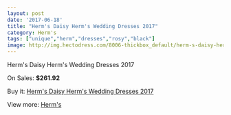 ```yaml
---
layout: post
date: '2017-06-18'
title: "Herm's Daisy Herm's Wedding Dresses 2017"
category: Herm's
tags: ["unique","herm","dresses","rosy","black"]
image: http://img.hectodress.com/8006-thickbox_default/herm-s-daisy-herm-s-wedding-dresses-2013.jpg
---
```

Herm's Daisy Herm's Wedding Dresses 2017

On Sales: **$261.92**
<a href="https://www.hectodress.com/herm-s/4024-herm-s-daisy-herm-s-wedding-dresses-2013.html"><amp-img layout="responsive" width="600" height="600" src="//img.hectodress.com/8006-thickbox_default/herm-s-daisy-herm-s-wedding-dresses-2013.jpg" alt="Herm's Daisy Herm's Wedding Dresses 2017 0" /></a>

Buy it: [Herm's Daisy Herm's Wedding Dresses 2017](https://www.hectodress.com/herm-s/4024-herm-s-daisy-herm-s-wedding-dresses-2013.html "Herm's Daisy Herm's Wedding Dresses 2017")

View more: [Herm's](https://www.hectodress.com/71-herm-s "Herm's")